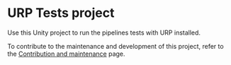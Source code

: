 # URP Tests project

Use this Unity project to run the pipelines tests with URP installed.

To contribute to the maintenance and development of this project, refer to the [Contribution and maintenance](../../CONTRIBUTING.md) page.
